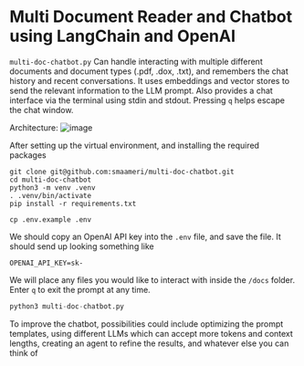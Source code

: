 # Multi Document Reader and Chatbot using LangChain and OpenAI






`multi-doc-chatbot.py` Can handle interacting with multiple different documents and document types (.pdf, .dox, .txt), 
and remembers the chat history and recent conversations.
It uses embeddings and vector stores to send the relevant information to the LLM prompt. Also provides a chat interface
via the terminal using stdin and stdout. Pressing `q` helps escape the chat window.

Architecture:
![image](https://github.com/MansiAhire5/multipdf_chatbot/assets/109126368/7c8ebf7b-37a4-40f2-9519-6b5cd14a8705)

After setting up the virtual environment, and installing the required packages

```
git clone git@github.com:smaameri/multi-doc-chatbot.git
cd multi-doc-chatbot
python3 -m venv .venv
. .venv/bin/activate
pip install -r requirements.txt
```
`cp .env.example .env`

We should copy an OpenAI API key into the `.env` file, and save the file. It should send up looking something like

`OPENAI_API_KEY=sk-`


We will place any files you would like to
interact with inside the `/docs` folder. Enter `q` to exit the prompt at any time.

```python
python3 multi-doc-chatbot.py
```

To improve the chatbot, possibilities could include optimizing the prompt
templates, using different LLMs which can accept more tokens and context lengths, creating an agent to refine the results,
and whatever else you can think of 
